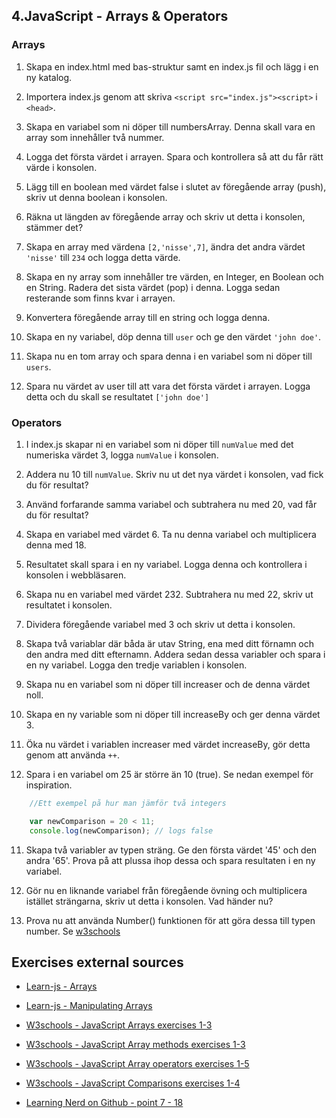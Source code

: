 ## 4.JavaScript - Arrays & Operators

### Arrays

1. Skapa en index.html med bas-struktur samt en index.js fil och lägg i en ny katalog.

1. Importera index.js genom att skriva ```<script src="index.js"><script>``` i ```<head>```.

1. Skapa en variabel som ni döper till numbersArray. Denna skall vara en array som innehåller två nummer.

1. Logga det första värdet i arrayen. Spara och kontrollera så att du får rätt värde i konsolen.

1. Lägg till en boolean med värdet false i slutet av föregående array (push), skriv ut denna boolean i konsolen.

1. Räkna ut längden av föregående array och skriv ut detta i konsolen, stämmer det?

1. Skapa en array med värdena ```[2,'nisse',7]```, ändra det andra värdet ```'nisse'``` till ```234``` och logga detta värde.

1. Skapa en ny array som innehåller tre värden, en Integer, en Boolean och en String. Radera det sista värdet (pop) i denna. Logga sedan resterande som finns kvar i arrayen.

1. Konvertera föregående array till en string och logga denna.

1. Skapa en ny variabel, döp denna till ```user``` och ge den värdet ```'john doe'```.

1. Skapa nu en tom array och spara denna i en variabel som ni döper till ```users```.

1. Spara nu värdet av user till att vara det första värdet i arrayen. Logga detta och du skall se resultatet ```['john doe']```

### Operators 

1. I index.js skapar ni en variabel som ni döper till ```numValue``` med det numeriska värdet 3, logga ```numValue``` i konsolen.

2. Addera nu 10 till ```numValue```. Skriv nu ut det nya värdet i konsolen, vad fick du för resultat?

3. Använd forfarande samma variabel och subtrahera nu med 20, vad får du för resultat?

1. Skapa en variabel med värdet 6. Ta nu denna variabel och multiplicera denna med 18.

1. Resultatet skall spara i en ny variabel. Logga denna och kontrollera i konsolen i webbläsaren.

1. Skapa nu en variabel med värdet 232. Subtrahera nu med 22, skriv ut resultatet i konsolen.

1. Dividera föregående variabel med 3 och skriv ut detta i konsolen.

6. Skapa två variablar där båda är utav String, ena med ditt förnamn och den andra med ditt efternamn. Addera sedan dessa variabler och spara i en ny variabel. Logga den tredje variablen i konsolen.

1. Skapa nu en variabel som ni döper till increaser och de denna värdet noll.

1. Skapa en ny variable som ni döper till increaseBy och ger denna värdet 3.

1. Öka nu värdet i variablen increaser med värdet increaseBy, gör detta genom att använda ```++```.

1. Spara i en variabel om 25 är större än 10 (true). Se nedan exempel för inspiration.
```JavaScript
    //Ett exempel på hur man jämför två integers

    var newComparison = 20 < 11;
    console.log(newComparison); // logs false
```
11. Skapa två variabler av typen sträng. Ge den första värdet '45' och den andra '65'. Prova på att plussa ihop dessa och spara resultaten i en ny variabel.

12. Gör nu en liknande variabel från föregående övning och multiplicera istället strängarna, skriv ut detta i konsolen. Vad händer nu?

13. Prova nu att använda Number() funktionen för att göra dessa till typen number. Se [w3schools](https://www.w3schools.com/js/js_number_methods.asp)


## Exercises external sources
* [Learn-js - Arrays](https://www.learn-js.org/en/Arrays)
* [Learn-js - Manipulating Arrays](https://www.learn-js.org/en/Manipulating_Arrays)
* [W3schools - JavaScript Arrays exercises 1-3](https://www.w3schools.com/js/exercise_js.asp?filename=exercise_js_arrays1)
* [W3schools - JavaScript Array methods exercises 1-3](https://www.w3schools.com/js/exercise_js.asp?filename=exercise_js_array_methods1)
* [W3schools - JavaScript Array operators exercises 1-5](https://www.w3schools.com/js/exercise_js.asp?filename=exercise_js_operators1)
* [W3schools - JavaScript Comparisons exercises 1-4](https://www.w3schools.com/js/exercise_js.asp?filename=exercise_js_comparisons1)

* [Learning Nerd on Github - point 7 - 18](https://github.com/LearnTeachCode/pair-partners/issues/42)